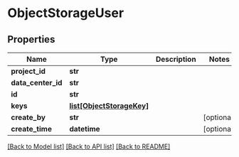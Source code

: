 # ObjectStorageUser

## Properties
Name | Type | Description | Notes
------------ | ------------- | ------------- | -------------
**project_id** | **str** |  | 
**data_center_id** | **str** |  | 
**id** | **str** |  | 
**keys** | [**list[ObjectStorageKey]**](ObjectStorageKey.md) |  | 
**create_by** | **str** |  | [optional] 
**create_time** | **datetime** |  | [optional] 

[[Back to Model list]](../README.md#documentation-for-models) [[Back to API list]](../README.md#documentation-for-api-endpoints) [[Back to README]](../README.md)


